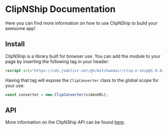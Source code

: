 # ClipNShip Documentation

Here you can find more information on how to use ClipNShip to build your awesome app!

## Install

ClipNShip is a library built for browser use. You can add the module to your page by inserting the following tag in your header:

```html
<script src="https://cdn.jsdelivr.net/gh/mitchwadair/clip-n-ship@1.0.0/dist/clipnship.min.js"></script>
```

Having that tag will expose the `ClipConverter` class to the global scope for your use:

```js
const converter = new ClipConverter(videoURL);
```

## API

More information on the ClipNShip API can be found [here](doc/api.md).
